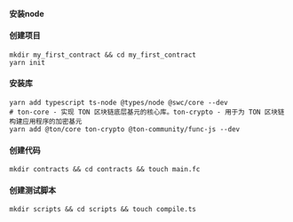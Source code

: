 #### 安装node

#### 创建项目
```shell
mkdir my_first_contract && cd my_first_contract
yarn init
```
#### 安装库
```shell
yarn add typescript ts-node @types/node @swc/core --dev
# ton-core - 实现 TON 区块链底层基元的核心库。ton-crypto - 用于为 TON 区块链构建应用程序的加密基元
yarn add @ton/core ton-crypto @ton-community/func-js --dev
```

#### 创建代码
```shell
mkdir contracts && cd contracts && touch main.fc
```

#### 创建测试脚本
```shell
mkdir scripts && cd scripts && touch compile.ts
```